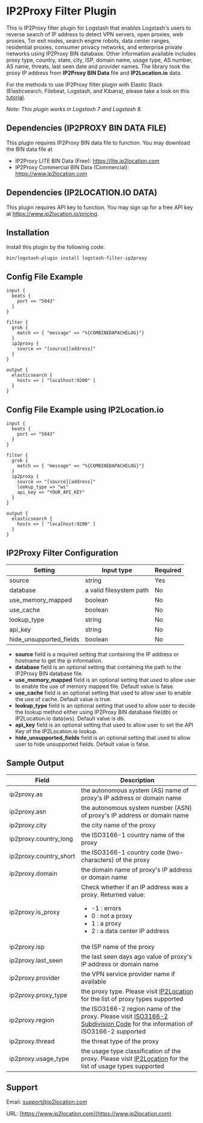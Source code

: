 # IP2Proxy Filter Plugin
This is IP2Proxy filter plugin for Logstash that enables Logstash's users to reverse search of IP address to detect VPN servers, open proxies, web proxies, Tor exit nodes, search engine robots, data center ranges, residential proxies, consumer privacy networks, and enterprise private networks using IP2Proxy BIN database. Other information available includes proxy type, country, state, city, ISP, domain name, usage type, AS number, AS name, threats, last seen date and provider names. The library took the proxy IP address from **IP2Proxy BIN Data** file and **IP2Location.io** data.

For the methods to use IP2Proxy filter plugin with Elastic Stack (Elasticsearch, Filebeat, Logstash, and Kibana), please take a look on this [tutorial](https://blog.ip2location.com/knowledge-base/how-to-use-ip2proxy-filter-plugin-with-elastic-stack).

*Note: This plugin works in Logstash 7 and Logstash 8.*


## Dependencies (IP2PROXY BIN DATA FILE)
This plugin requires IP2Proxy BIN data file to function. You may download the BIN data file at
* IP2Proxy LITE BIN Data (Free): https://lite.ip2location.com
* IP2Proxy Commercial BIN Data (Commercial): https://www.ip2location.com

## Dependencies (IP2LOCATION.IO DATA)
This plugin requires API key to function. You may sign up for a free API key at https://www.ip2location.io/pricing.


## Installation
Install this plugin by the following code:
```
bin/logstash-plugin install logstash-filter-ip2proxy
```


## Config File Example
```
input {
  beats {
    port => "5043"
  }
}

filter {
  grok {
    match => { "message" => "%{COMBINEDAPACHELOG}"}
  }
  ip2proxy {
    source => "[source][address]"
  }
}

output {
  elasticsearch {
    hosts => [ "localhost:9200" ]
  }
}
```

## Config File Example using IP2Location.io
```
input {
  beats {
    port => "5043"
  }
}

filter {
  grok {
    match => { "message" => "%{COMBINEDAPACHELOG}"}
  }
  ip2proxy {
    source => "[source][address]"
    lookup_type => "ws"
    api_key => "YOUR_API_KEY"
  }
}

output {
  elasticsearch {
    hosts => [ "localhost:9200" ]
  }
}
```


## IP2Proxy Filter Configuration
|Setting|Input type|Required|
|---|---|---|
|source|string|Yes|
|database|a valid filesystem path|No|
|use_memory_mapped|boolean|No|
|use_cache|boolean|No|
|lookup_type|string|No|
|api_key|string|No|
|hide_unsupported_fields|boolean|No|

* **source** field is a required setting that containing the IP address or hostname to get the ip information.
* **database** field is an optional setting that containing the path to the IP2Proxy BIN database file.
* **use_memory_mapped** field is an optional setting that used to allow user to enable the use of memory mapped file. Default value is false.
* **use_cache** field is an optional setting that used to allow user to enable the use of cache. Default value is true.
* **lookup_type** field is an optional setting that used to allow user to decide the lookup method either using IP2Proxy BIN database file(db) or IP2Location.io data(ws). Default value is db.
* **api_key** field is an optional setting that used to allow user to set the API Key of the IP2Location.io lookup.
* **hide_unsupported_fields** field is an optional setting that used to allow user to hide unsupported fields. Default value is false.


## Sample Output
|Field|Description|
|---|---|
|ip2proxy.as|the autonomous system (AS) name of proxy's IP address or domain name|
|ip2proxy.asn|the autonomous system number (ASN) of proxy's IP address or domain name|
|ip2proxy.city|the city name of the proxy|
|ip2proxy.country_long|the ISO3166-1 country name of the proxy|
|ip2proxy.country_short|the ISO3166-1 country code (two-characters) of the proxy|
|ip2proxy.domain|the domain name of proxy's IP address or domain name|
|ip2proxy.is_proxy|Check whether if an IP address was a proxy. Returned value:<ul><li>-1 : errors</li><li>0 : not a proxy</li><li>1 : a proxy</li><li>2 : a data center IP address</li></ul>|
|ip2proxy.isp|the ISP name of the proxy|
|ip2proxy.last_seen|the last seen days ago value of proxy's IP address or domain name|
|ip2proxy.provider|the VPN service provider name if available|
|ip2proxy.proxy_type|the proxy type. Please visit  <a href="https://www.ip2location.com/database/px11-ip-proxytype-country-region-city-isp-domain-usagetype-asn-lastseen-threat-residential-provider" target="_blank">IP2Location</a> for the list of proxy types supported|
|ip2proxy.region|the ISO3166-2 region name of the proxy. Please visit <a href="https://www.ip2location.com/free/iso3166-2" target="_blank">ISO3166-2 Subdivision Code</a> for the information of ISO3166-2 supported|
|ip2proxy.thread|the threat type of the proxy|
|ip2proxy.usage_type|the usage type classification of the proxy. Please visit <a href="https://www.ip2location.com/database/px11-ip-proxytype-country-region-city-isp-domain-usagetype-asn-lastseen-threat-residential-provider" target="_blank">IP2Location</a> for the list of usage types supported|


## Support
Email: support@ip2location.com

URL: [https://www.ip2location.com](https://www.ip2location.com)
